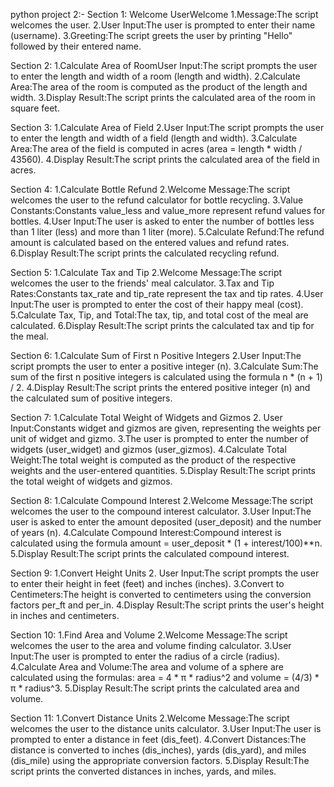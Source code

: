 python project 2:-
Section 1: Welcome UserWelcome 1.Message:The script welcomes the user.
2.User Input:The user is prompted to enter their name (username).
3.Greeting:The script greets the user by printing "Hello" followed by their entered name.

Section 2:
1.Calculate Area of RoomUser Input:The script prompts the user to enter the length and width of a room (length and width).
2.Calculate Area:The area of the room is computed as the product of the length and width.
3.Display Result:The script prints the calculated area of the room in square feet.

Section 3:
1.Calculate Area of Field
2.User Input:The script prompts the user to enter the length and width of a field (length and width).
3.Calculate Area:The area of the field is computed in acres (area = length * width / 43560).
4.Display Result:The script prints the calculated area of the field in acres.

Section 4: 
1.Calculate Bottle Refund
2.Welcome Message:The script welcomes the user to the refund calculator for bottle recycling.
3.Value Constants:Constants value_less and value_more represent refund values for bottles.
4.User Input:The user is asked to enter the number of bottles less than 1 liter (less) and more than 1 liter (more).
5.Calculate Refund:The refund amount is calculated based on the entered values and refund rates.
6.Display Result:The script prints the calculated recycling refund.

Section 5: 1.Calculate Tax and Tip 2.Welcome Message:The script welcomes the user to the friends' meal calculator. 3.Tax and Tip Rates:Constants tax_rate and tip_rate represent the tax and tip rates. 4.User Input:The user is prompted to enter the cost of their happy meal (cost). 5.Calculate Tax, Tip, and Total:The tax, tip, and total cost of the meal are calculated. 6.Display Result:The script prints the calculated tax and tip for the meal.

Section 6: 1.Calculate Sum of First n Positive Integers 2.User Input:The script prompts the user to enter a positive integer (n). 3.Calculate Sum:The sum of the first n positive integers is calculated using the formula n * (n + 1) / 2. 4.Display Result:The script prints the entered positive integer (n) and the calculated sum of positive integers.

Section 7: 1.Calculate Total Weight of Widgets and Gizmos 2. User Input:Constants widget and gizmos are given, representing the weights per unit of widget and gizmo. 3.The user is prompted to enter the number of widgets (user_widget) and gizmos (user_gizmos). 4.Calculate Total Weight:The total weight is computed as the product of the respective weights and the user-entered quantities. 5.Display Result:The script prints the total weight of widgets and gizmos.

Section 8: 1.Calculate Compound Interest 2.Welcome Message:The script welcomes the user to the compound interest calculator. 3.User Input:The user is asked to enter the amount deposited (user_deposit) and the number of years (n). 4.Calculate Compound Interest:Compound interest is calculated using the formula amount = user_deposit * (1 + interest/100)**n. 5.Display Result:The script prints the calculated compound interest.

Section 9: 1.Convert Height Units 2. User Input:The script prompts the user to enter their height in feet (feet) and inches (inches). 3.Convert to Centimeters:The height is converted to centimeters using the conversion factors per_ft and per_in. 4.Display Result:The script prints the user's height in inches and centimeters.

Section 10: 1.Find Area and Volume 2.Welcome Message:The script welcomes the user to the area and volume finding calculator. 3.User Input:The user is prompted to enter the radius of a circle (radius). 4.Calculate Area and Volume:The area and volume of a sphere are calculated using the formulas: area = 4 * π * radius^2 and volume = (4/3) * π * radius^3. 5.Display Result:The script prints the calculated area and volume.

Section 11: 1.Convert Distance Units 2.Welcome Message:The script welcomes the user to the distance units calculator. 3.User Input:The user is prompted to enter a distance in feet (dis_feet). 4.Convert Distances:The distance is converted to inches (dis_inches), yards (dis_yard), and miles (dis_mile) using the appropriate conversion factors. 5.Display Result:The script prints the converted distances in inches, yards, and miles.


